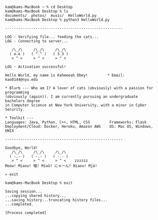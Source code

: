 ```shell
kam@kams-MacBook ~ % cd Desktop
kam@kams-MacBook Desktop % ls
documents/  photos/  music/  HelloWorld.py
kam@kams-MacBook Desktop % python3 HelloWorld.py

------------------------------------------------------

LOG - Verifying file... feeding the cats...
LOG - Connecting to server...

   /\_/\     /\_/\     /\_/\  
  ( o.o )   ( ^.^ )   ( 3.3 )
   > ^ <     > ^ <     > ^ < 

LOG - Activation successful!

Hello World, my name is Kahmeeah Obey!         * Email: kao8144@nyu.edu

* Blurb --- Who am I? A lover of cats (obviously) with a passion for programming
(obviously (again)). I am currently pursuing an undergraduate bachelors degree
in Computer Science at New York University, with a minor in Cyber Security.

* Toolkit ---
Languages: Java, Python, C++, HTML, CSS         Frameworks: Flask
Deployment/Cloud: Docker, Heroku, Amazon AWS    OS: Mac OS, Windows, UNIX

------------------------------------------------------

Goodbye, World!
   /\_/\     /\_/\     /\_/\  
  ( -.- )   ( -.- )   ( -.- )
   > ^ <     > ^ <     > ^ <    zzzzzz
Meow! Miaou! 喵! Miaŭ! にゃーん! Niaou! Mjá!

> exit

kam@kams-MacBook Desktop % exit

Saving session...
...copying shared history...
...saving history...truncating history files...
...completed.

[Process completed]

```

<!--## `Hello World, I'm Kahmeeah!` <img src="https://gifs4crds.carrd.co/assets/images/gallery03/a55e4f1a.gif?vca07fc73a" width="50px" align="middle">
<!--[![linkedin badge](https://img.shields.io/badge/kahmeeah-30302f?style=flat&logo=linkedin)](https://www.linkedin.com/in/kahmeeah)
[![twitter badge](https://img.shields.io/badge/@kahmeeah-30302f?style=flat&logo=twitter)](https://twitter.com)
[![Gmail Badge](https://img.shields.io/badge/kao8144@nyu.edu-30302f?style=flat&logo=Gmail&logoColor=red)](mailto:kao8144@nyu.edu)
<img src="https://komarev.com/ghpvc/?username=kahmeeah&style=plastict&color=blueviolet" />


<img align="right" alt="Coding" width="400" src="https://i.imgur.com/Ez13DCR.jpg?1">

Aspiring student developer with a curiousity for all things tech – Building, learning, ~~and occasionally breaking things~~ along the way. Currently pursuing an undergraduate bachelors degree in **Computer Science** at <a href="https://www.nyu.edu/">New York University</a>, with a minor in **Cyber Security**.

### 🛠 Toolkit

![image](https://img.shields.io/badge/Python-14354C?style=for-the-badge&logo=python&logoColor=white)&nbsp;&nbsp;
![image](https://img.shields.io/badge/JavaScript-F7DF1E?style=for-the-badge&logo=javascript&logoColor=black)
![image](https://img.shields.io/badge/HTML-239120?style=for-the-badge&logo=html5&logoColor=white)
![image](https://img.shields.io/badge/C%2B%2B-00599C?style=for-the-badge&logo=c%2B%2B&logoColor=white)&nbsp;&nbsp;
![image](https://img.shields.io/badge/Java-ED8B00?style=for-the-badge&logo=java&logoColor=white)
![image](https://img.shields.io/badge/HTML5-E34F26?style=for-the-badge&logo=html5&logoColor=white)&nbsp;&nbsp;
![image](https://img.shields.io/badge/CSS3-1572B6?style=for-the-badge&logo=css3&logoColor=white)&nbsp;&nbsp;
![image](https://img.shields.io/badge/Flask-000000?style=for-the-badge&logo=flask&logoColor=white)&nbsp;&nbsp;
![image](https://img.shields.io/badge/Heroku-430098?style=for-the-badge&logo=heroku&logoColor=white)&nbsp;&nbsp;
![image](https://img.shields.io/badge/Docker-2CA5E0?style=for-the-badge&logo=docker&logoColor=white)&nbsp;&nbsp;
![image](https://img.shields.io/badge/Git-F05032?style=for-the-badge&logo=git&logoColor=white)
![image](https://img.shields.io/badge/Amazon_AWS-232F3E?style=for-the-badge&logo=amazon-aws&logoColor=white)&nbsp;&nbsp;
![image](https://img.shields.io/badge/Colab-F9AB00?style=for-the-badge&logo=Google%20Colab&logoColor=white)&nbsp;&nbsp;
![image](https://img.shields.io/badge/iOS-000000?style=for-the-badge&logo=ios&logoColor=white)
![image](https://img.shields.io/badge/Windows-0078D6?style=for-the-badge&logo=windows&logoColor=white)

<img src="https://github.com/KKhushhalR2405/Bio/blob/master/border.gif" width="1100px" height="10px"></h2>

### 📊 Git Stats
[![GitHub Streak](http://github-readme-streak-stats.herokuapp.com?user=kahmeeah&theme=gotham&date_format=M%20j%5B%2C%20Y%5D&background=3A3033&border=50C896&stroke=50C896&ring=6A5DC0&fire=53B3E7&sideNums=D97EA0&currStreakNum=50C896&currStreakLabel=C7A47B&sideLabels=C7A47B&dates=53B3E7)](https://git.io/streak-stats)
![Anurag's GitHub stats](https://github-readme-stats.vercel.app/api?username=kahmeeah&show_icons=true&bg_color=3A3033&title_color=C7A47B&icon_color=53B3E7&text_color=D97EA0&border_color=50C896)



### 🐈 Fun

<a href="https://data-card-for-spotify.herokuapp.com/card?user_id=kahmeeah">
  <img src="https://data-card-for-spotify.herokuapp.com/api/card?user_id=kahmeeah&show_border=true" alt="Data Card for Spotify">
</a>

<br></br>

-->

<!--![Spotify recently played](https://spotify-recently-played-readme.vercel.app/api?user=kahmeeah&count=5)

<h3 align="left">I am currently reading:</h3>
<a href="<Your Profile URL>"><img src="https://goodreads-readme.vercel.app/api/book?id=<158207975>" alt="GoodReads reading" width="350" /></a>-->

<!--
6A5DC0
50C896
-->
